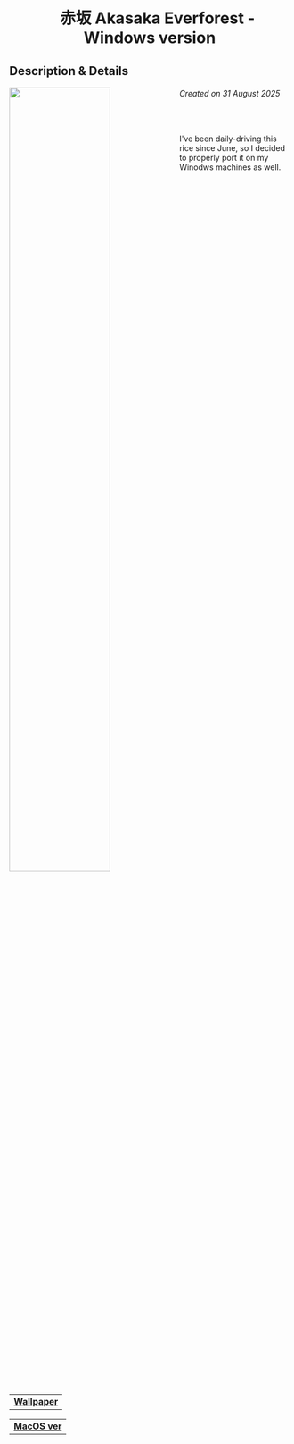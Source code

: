 <h1 align="center">　赤坂 Akasaka Everforest - Windows version </h1>
<h2> Description & Details</h2>  
<img width="60%" align="left" src="https://github.com/user-attachments/assets/44aa74a7-c41e-447e-b6ec-ecaa2fd6138a">

<h6><i>Created on 31 August 2025</i></h6><br>
<p> 
  I've been daily-driving this rice since June, so I decided to properly port it on my Winodws machines as well.
  <br>
  
  <table><tr><td>
        <a href="https://github.com/Haruno19/dotfiles/blob/main/Wallpapers/akasaka1.png"> <b>Wallpaper</b> </a>
  </td></tr></table>
  <table><tr><td>
        <a href="https://github.com/Haruno19/dotfiles/tree/main/MacOS/Akasaka%20Everforest"> <b>MacOS ver</b> </a>
  </td></tr></table>
</p>
